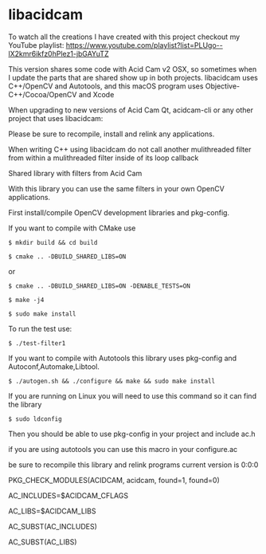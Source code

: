 # libacidcam

To watch all the creations I have created with this project checkout my YouTube playlist: https://www.youtube.com/playlist?list=PLUgo--lX2kmr6ikfz0hPlez1-jbGAYuTZ

This version shares some code with Acid Cam v2 OSX, so sometimes when I update the parts that are shared show up in both projects. libacidcam uses C++/OpenCV and Autotools, and this macOS program uses Objective-C++/Cocoa/OpenCV and Xcode

When upgrading to new versions of Acid Cam Qt, acidcam-cli or any other project that uses libacidcam:

Please be sure to recompile, install and relink any applications.

When writing C++ using libacidcam  do not call another mulithreaded filter from within a mulithreaded filter inside of its loop callback

Shared library with filters from Acid Cam

With this library you can use the same filters in your own OpenCV applications.

First install/compile OpenCV development libraries  and pkg-config.

If you want to compile with CMake use

	$ mkdir build && cd build

	$ cmake .. -DBUILD_SHARED_LIBS=ON 

or

	$ cmake .. -DBUILD_SHARED_LIBS=ON -DENABLE_TESTS=ON

	$ make -j4

	$ sudo make install

To run the test use:

    $ ./test-filter1
    

If you want to compile with Autotools this library uses pkg-config and Autoconf,Automake,Libtool.
	
	$ ./autogen.sh && ./configure && make && sudo make install

If you are running on Linux you will need to use this command so it can find the library

	$ sudo ldconfig

Then you should be able to use pkg-config in your project and include ac.h

if you are using autotools you can use this macro in your configure.ac

be sure to recompile this library and relink programs current version is 0:0:0

PKG_CHECK_MODULES(ACIDCAM, acidcam, found=1, found=0)

AC_INCLUDES=$ACIDCAM_CFLAGS

AC_LIBS=$ACIDCAM_LIBS

AC_SUBST(AC_INCLUDES)

AC_SUBST(AC_LIBS)


